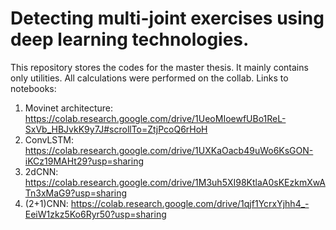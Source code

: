 # Detecting multi-joint exercises using deep learning technologies.


This repository stores the codes for the master thesis. It mainly contains only utilities. All calculations were performed on the collab. Links to notebooks:

1. Movinet architecture: https://colab.research.google.com/drive/1UeoMIoewfUBo1ReL-SxVb_HBJvkK9y7J#scrollTo=ZtjPcoQ6rHoH
2. ConvLSTM: https://colab.research.google.com/drive/1UXKaOacb49uWo6KsGON-iKCz19MAHt29?usp=sharing
3. 2dCNN: https://colab.research.google.com/drive/1M3uh5XI98KtlaA0sKEzkmXwATn3xMaG9?usp=sharing
4. (2+1)CNN: https://colab.research.google.com/drive/1qjf1YcrxYjhh4_-EeiW1zkz5Ko6Ryr50?usp=sharing